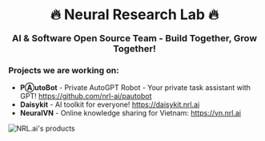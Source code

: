 <p align="center">
  <h1 align="center">🔥 Neural Research Lab 🔥</h1>
  <p align="center" style="font-size:18px"><b>AI & Software Open Source Team - Build Together, Grow Together!</b></p>
</p>

### Projects we are working on:

- **PⒶutoBot** - Private AutoGPT Robot - Your private task assistant with GPT! <https://github.com/nrl-ai/pautobot>
- **Daisykit** - AI toolkit for everyone! <https://daisykit.nrl.ai>
- **NeuralVN** - Online knowledge sharing for Vietnam: <https://vn.nrl.ai>

![NRL.ai's products](https://github.com/nrl-ai/.github/assets/18329471/4bdf98a5-1c98-4dab-abec-f7d08ac31366)
